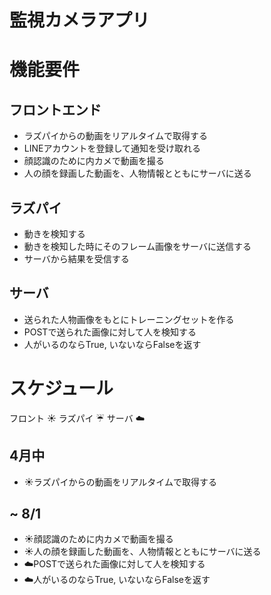 # 監視カメラアプリ

# 機能要件
## フロントエンド
* ラズパイからの動画をリアルタイムで取得する
* LINEアカウントを登録して通知を受け取れる
* 顔認識のために内カメで動画を撮る
* 人の顔を録画した動画を、人物情報とともにサーバに送る

## ラズパイ
* 動きを検知する
* 動きを検知した時にそのフレーム画像をサーバに送信する
* サーバから結果を受信する

## サーバ
* 送られた人物画像をもとにトレーニングセットを作る
* POSTで送られた画像に対して人を検知する
* 人がいるのならTrue, いないならFalseを返す

# スケジュール
フロント :sunny:
ラズパイ :umbrella:
サーバ :cloud:
## 4月中
* :sunny:ラズパイからの動画をリアルタイムで取得する

## ~ 8/1
* :sunny:顔認識のために内カメで動画を撮る
* :sunny:人の顔を録画した動画を、人物情報とともにサーバに送る
* :cloud:POSTで送られた画像に対して人を検知する
* :cloud:人がいるのならTrue, いないならFalseを返す